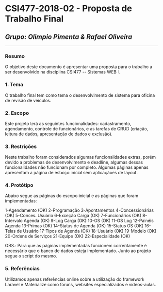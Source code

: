 # **CSI477-2018-02 - Proposta de Trabalho Final**
## *Grupo: Olimpio Pimenta & Rafael Oliveira*

--------------

<!-- Descrever um resumo sobre o trabalho. -->

### Resumo

O objetivo deste documento é apresentar uma proposta para o trabalho a ser desenvolvido na disciplina CSI477 -- Sistemas WEB I. 

<!-- Apresentar o tema. -->
### 1. Tema

  O trabalho final tem como tema o desenvolvimento de sistema para oficina de revisão de veículos.


<!-- Descrever e limitar o escopo da aplicação. -->
### 2. Escopo

  Este projeto terá as seguintes funcionalidades: cadastramento, agendamento, controle de funcionários, e as tarefas de CRUD (criação, leitura de dados, apresentação de dados e exclusão).


<!-- Apresentar restrições de funcionalidades e de escopo. -->
### 3. Restrições

  Neste trabalho foram considerados algumas 
  funcionalidades extras, porém devido a problemas de desenvolvimento e deadline, algumas dessas funcionalidades não funcionam por completo. Algumas páginas apenas apresentam a página de esboço inicial sem aplicaçãoes de layout.

<!-- Construir alguns protótipos para a aplicação, disponibilizá-los no Github e descrever o que foi considerado. //-->
### 4. Protótipo

 Abaixo segue as páginas do escopo inicial e as páginas que foram implementadas:

  1-Agendamento (OK)
  2-Programação
  3-Apontamentos
  4-Concessionárias (OK)
  5-Conces. Usuário
  6-Exceção Carga (OK)
  7-Funcionários (OK)
  8-Intervalo Agenda (OK)
  9-Log Carga (OK)
  10-OS (OK)
  11-OS Log
  12-Painéis Agenda
  13-Primas (OK)
  14-Status de Agenda (OK)
  15-Status OS (OK)
  16-Telas de Usuário
  17-Tipos de Agenda (OK)
  18-Usuário (OK)
  19-Modelo (OK)
  20-Ordens de Serviços
  21-Equipe (OK)
  22-Especialidade (OK)

  OBS.: Para que as páginas implementadas funcionem correntamente é necessário que o banco de dados esteja implementado. Junto ao projeto segue o script do mesmo.


### 5. Referências

Utilizamos apenas referências online sobre a utilização do framework Laravel e Materialize como fóruns, websites especializados e vídeos-aulas.
